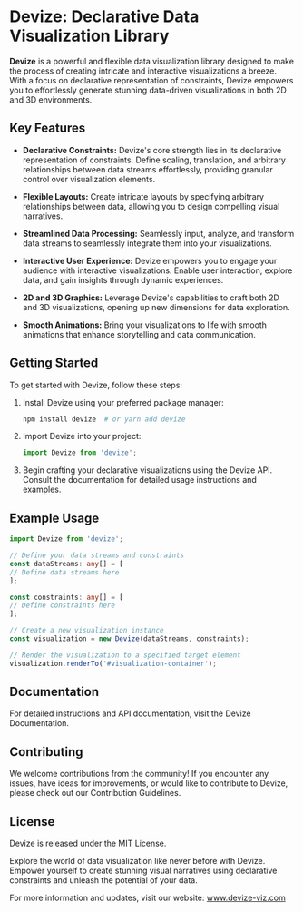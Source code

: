 # Devize: Declarative Data Visualization Library

**Devize** is a powerful and flexible data visualization library designed to make the process of creating intricate and interactive visualizations a breeze. With a focus on declarative representation of constraints, Devize empowers you to effortlessly generate stunning data-driven visualizations in both 2D and 3D environments.

## Key Features

- **Declarative Constraints:** Devize's core strength lies in its declarative representation of constraints. Define scaling, translation, and arbitrary relationships between data streams effortlessly, providing granular control over visualization elements.

- **Flexible Layouts:** Create intricate layouts by specifying arbitrary relationships between data, allowing you to design compelling visual narratives.

- **Streamlined Data Processing:** Seamlessly input, analyze, and transform data streams to seamlessly integrate them into your visualizations.

- **Interactive User Experience:** Devize empowers you to engage your audience with interactive visualizations. Enable user interaction, explore data, and gain insights through dynamic experiences.

- **2D and 3D Graphics:** Leverage Devize's capabilities to craft both 2D and 3D visualizations, opening up new dimensions for data exploration.

- **Smooth Animations:** Bring your visualizations to life with smooth animations that enhance storytelling and data communication.

## Getting Started

To get started with Devize, follow these steps:

1. Install Devize using your preferred package manager:
   ```bash
   npm install devize  # or yarn add devize
   ```

2. Import Devize into your project:
   ```typescript
   import Devize from 'devize';
   ```

3. Begin crafting your declarative visualizations using the Devize API. Consult the documentation for detailed usage instructions and examples.

## Example Usage

```typescript
import Devize from 'devize';

// Define your data streams and constraints
const dataStreams: any[] = [
// Define data streams here
];

const constraints: any[] = [
// Define constraints here
];

// Create a new visualization instance
const visualization = new Devize(dataStreams, constraints);

// Render the visualization to a specified target element
visualization.renderTo('#visualization-container');
```

## Documentation
For detailed instructions and API documentation, visit the Devize Documentation.

## Contributing
We welcome contributions from the community! If you encounter any issues, have ideas for improvements, or would like to contribute to Devize, please check out our Contribution Guidelines.

## License
Devize is released under the MIT License.

Explore the world of data visualization like never before with Devize. Empower yourself to create stunning visual narratives using declarative constraints and unleash the potential of your data.

For more information and updates, visit our website: www.devize-viz.com

